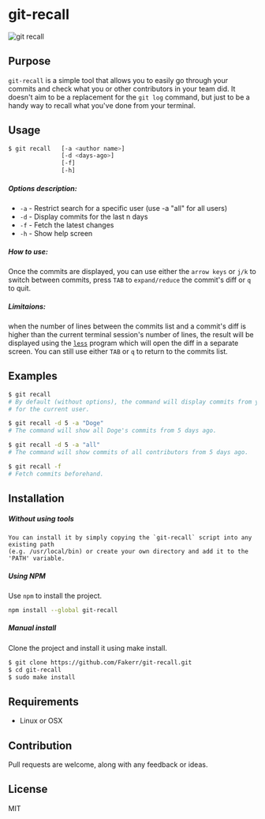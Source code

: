 # git-recall

![git recall](http://imgur.com/bq9kRez.gif)

## Purpose

`git-recall` is a simple tool that allows you to easily go through your commits and
check what you or other contributors in your team did. It doesn't aim to be a replacement for the 
`git log` command, but just to be a handy way to recall what you've done from your terminal.


## Usage

```sh
$ git recall   [-a <author name>] 
	           [-d <days-ago>]
               [-f]
               [-h]
```

##### Options description:

- `-a`      - Restrict search for a specific user (use -a "all" for all users)
- `-d`      - Display commits for the last n days
- `-f`      - Fetch the latest changes
- `-h`      - Show help screen

##### How to use:

Once the commits are displayed, you can use either the `arrow keys` or `j/k` to switch between commits,
press `TAB` to `expand/reduce` the commit's diff or `q` to quit.

##### Limitaions:

when the number of lines between the commits list and a commit's diff is higher than the current terminal session's number of lines,
the result will be displayed using the [`less`](http://www.tutorialspoint.com/unix_commands/less.htm) program which will open the diff in a separate screen.
You can still use either `TAB` or `q` to return to the commits list.

## Examples

```sh
$ git recall
# By default (without options), the command will display commits from yesterday and
# for the current user.
```


```sh
$ git recall -d 5 -a "Doge"
# The command will show all Doge's commits from 5 days ago.

$ git recall -d 5 -a "all"
# The command will show commits of all contributors from 5 days ago.
```


```sh
$ git recall -f
# Fetch commits beforehand.
```

## Installation

##### Without using tools

```
You can install it by simply copying the `git-recall` script into any existing path
(e.g. /usr/local/bin) or create your own directory and add it to the 'PATH' variable.
```

##### Using NPM
Use `npm` to install the project.

```sh
npm install --global git-recall
```
##### Manual install
Clone the project and install it using make install.

```sh
$ git clone https://github.com/Fakerr/git-recall.git
$ cd git-recall
$ sudo make install
```
## Requirements
- Linux or OSX

## Contribution
Pull requests are welcome, along with any feedback or ideas.


## License

MIT
